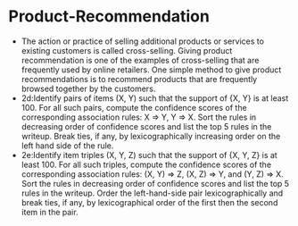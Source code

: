 # Product-Recommendation
- The action or practice of selling additional products or services to existing customers is called cross-selling. Giving product recommendation is one of the
examples of cross-selling that are frequently used by online retailers. One simple method to give product recommendations is to recommend products that are frequently browsed  together by the customers.
- 2d:Identify pairs of items (X, Y) such that the support of {X, Y} is at least 100. For all such pairs, compute the confidence scores of the corresponding association rules: X ⇒ Y, Y ⇒ X. Sort the rules in decreasing order of confidence scores and list the top 5 rules in the writeup. Break ties, if any, by lexicographically increasing order on the left hand side of the rule.
- 2e:Identify item triples (X, Y, Z) such that the support of {X, Y, Z} is at least 100. For all such triples, compute the confidence scores of the corresponding association rules: (X, Y) ⇒ Z, (X, Z) ⇒ Y, and (Y, Z) ⇒ X. Sort the rules in decreasing order of confidence scores and list the top 5 rules in the writeup. Order the left-hand-side pair lexicographically and break ties, if any, by lexicographical order of the first then the second item in the pair.
